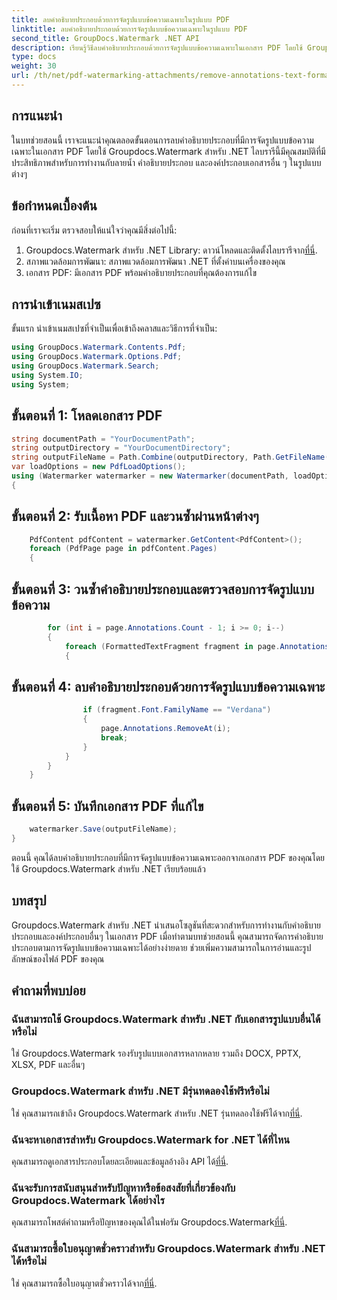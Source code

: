 ```yaml
---
title: ลบคำอธิบายประกอบด้วยการจัดรูปแบบข้อความเฉพาะในรูปแบบ PDF
linktitle: ลบคำอธิบายประกอบด้วยการจัดรูปแบบข้อความเฉพาะในรูปแบบ PDF
second_title: GroupDocs.Watermark .NET API
description: เรียนรู้วิธีลบคำอธิบายประกอบด้วยการจัดรูปแบบข้อความเฉพาะในเอกสาร PDF โดยใช้ Groupdocs
type: docs
weight: 30
url: /th/net/pdf-watermarking-attachments/remove-annotations-text-formatting-pdf/
---
```

## การแนะนำ
ในบทช่วยสอนนี้ เราจะแนะนำคุณตลอดขั้นตอนการลบคำอธิบายประกอบที่มีการจัดรูปแบบข้อความเฉพาะในเอกสาร PDF โดยใช้ Groupdocs.Watermark สำหรับ .NET ไลบรารีนี้มีคุณสมบัติที่มีประสิทธิภาพสำหรับการทำงานกับลายน้ำ คำอธิบายประกอบ และองค์ประกอบเอกสารอื่น ๆ ในรูปแบบต่างๆ
## ข้อกำหนดเบื้องต้น
ก่อนที่เราจะเริ่ม ตรวจสอบให้แน่ใจว่าคุณมีสิ่งต่อไปนี้:
1.  Groupdocs.Watermark สำหรับ .NET Library: ดาวน์โหลดและติดตั้งไลบรารีจาก[ที่นี่](https://releases.groupdocs.com/Watermark/net/).
2. สภาพแวดล้อมการพัฒนา: สภาพแวดล้อมการพัฒนา .NET ที่ตั้งค่าบนเครื่องของคุณ
3. เอกสาร PDF: มีเอกสาร PDF พร้อมคำอธิบายประกอบที่คุณต้องการแก้ไข

## การนำเข้าเนมสเปซ
ขั้นแรก นำเข้าเนมสเปซที่จำเป็นเพื่อเข้าถึงคลาสและวิธีการที่จำเป็น:
```csharp
using GroupDocs.Watermark.Contents.Pdf;
using GroupDocs.Watermark.Options.Pdf;
using GroupDocs.Watermark.Search;
using System.IO;
using System;
```
## ขั้นตอนที่ 1: โหลดเอกสาร PDF
```csharp
string documentPath = "YourDocumentPath";
string outputDirectory = "YourDocumentDirectory";
string outputFileName = Path.Combine(outputDirectory, Path.GetFileName(documentPath));
var loadOptions = new PdfLoadOptions();
using (Watermarker watermarker = new Watermarker(documentPath, loadOptions))
{
```
## ขั้นตอนที่ 2: รับเนื้อหา PDF และวนซ้ำผ่านหน้าต่างๆ
```csharp
    PdfContent pdfContent = watermarker.GetContent<PdfContent>();
    foreach (PdfPage page in pdfContent.Pages)
    {
```
## ขั้นตอนที่ 3: วนซ้ำคำอธิบายประกอบและตรวจสอบการจัดรูปแบบข้อความ
```csharp
        for (int i = page.Annotations.Count - 1; i >= 0; i--)
        {
            foreach (FormattedTextFragment fragment in page.Annotations[i].FormattedTextFragments)
            {
```
## ขั้นตอนที่ 4: ลบคำอธิบายประกอบด้วยการจัดรูปแบบข้อความเฉพาะ
```csharp
                if (fragment.Font.FamilyName == "Verdana")
                {
                    page.Annotations.RemoveAt(i);
                    break;
                }
            }
        }
    }
```
## ขั้นตอนที่ 5: บันทึกเอกสาร PDF ที่แก้ไข
```csharp
    watermarker.Save(outputFileName);
}
```
ตอนนี้ คุณได้ลบคำอธิบายประกอบที่มีการจัดรูปแบบข้อความเฉพาะออกจากเอกสาร PDF ของคุณโดยใช้ Groupdocs.Watermark สำหรับ .NET เรียบร้อยแล้ว

## บทสรุป
Groupdocs.Watermark สำหรับ .NET นำเสนอโซลูชันที่สะดวกสำหรับการทำงานกับคำอธิบายประกอบและองค์ประกอบอื่นๆ ในเอกสาร PDF เมื่อทำตามบทช่วยสอนนี้ คุณสามารถจัดการคำอธิบายประกอบตามการจัดรูปแบบข้อความเฉพาะได้อย่างง่ายดาย ช่วยเพิ่มความสามารถในการอ่านและรูปลักษณ์ของไฟล์ PDF ของคุณ
## คำถามที่พบบ่อย
### ฉันสามารถใช้ Groupdocs.Watermark สำหรับ .NET กับเอกสารรูปแบบอื่นได้หรือไม่
ใช่ Groupdocs.Watermark รองรับรูปแบบเอกสารหลากหลาย รวมถึง DOCX, PPTX, XLSX, PDF และอื่นๆ
### Groupdocs.Watermark สำหรับ .NET มีรุ่นทดลองใช้ฟรีหรือไม่
 ใช่ คุณสามารถเข้าถึง Groupdocs.Watermark สำหรับ .NET รุ่นทดลองใช้ฟรีได้จาก[ที่นี่](https://releases.groupdocs.com/).
### ฉันจะหาเอกสารสำหรับ Groupdocs.Watermark for .NET ได้ที่ไหน
 คุณสามารถดูเอกสารประกอบโดยละเอียดและข้อมูลอ้างอิง API ได้[ที่นี่](https://reference.groupdocs.com/Watermark/net/).
### ฉันจะรับการสนับสนุนสำหรับปัญหาหรือข้อสงสัยที่เกี่ยวข้องกับ Groupdocs.Watermark ได้อย่างไร
 คุณสามารถโพสต์คำถามหรือปัญหาของคุณได้ในฟอรัม Groupdocs.Watermark[ที่นี่](https://forum.groupdocs.com/c/watermark/19).
### ฉันสามารถซื้อใบอนุญาตชั่วคราวสำหรับ Groupdocs.Watermark สำหรับ .NET ได้หรือไม่
 ใช่ คุณสามารถซื้อใบอนุญาตชั่วคราวได้จาก[ที่นี่](https://purchase.groupdocs.com/temporary-license/).
